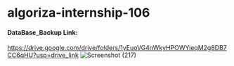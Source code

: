 # algoriza-internship-106
#### DataBase_Backup Link: 
https://drive.google.com/drive/folders/1yEuoVG4nWkyHPOWYieqM2g8DB7CC6qHU?usp=drive_link
![Screenshot (217)](https://github.com/wejdangamal/algoriza-internship-2023BE106/assets/73383355/b5467dd7-d462-46d9-845d-a7941cbbb08e)
